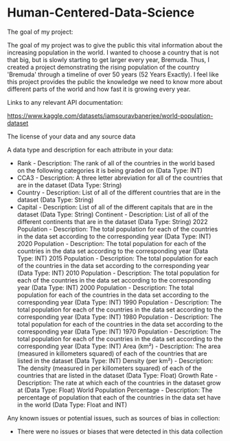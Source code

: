 # Human-Centered-Data-Science

The goal of my project: 

The goal of my project was to give the public this vital information about the increasing population in the world. I wanted to choose a country that is not that big, but is slowly starting to get larger every year, Bremuda. Thus, I created a project demonstrating the rising population of the country 'Bremuda' through a timeline of over 50 years (52 Years Exactly). I feel like this project provides the public the knowledge we need to know more about different parts of the world and how fast it is growing every year.

Links to any relevant API documentation: 

https://www.kaggle.com/datasets/iamsouravbanerjee/world-population-dataset

The license of your data and any source data

A data type and description for each attribute in your data:

- Rank - Description: The rank of all of the countries in the world based on the following categories it is being graded on (Data Type: INT)
- CCA3 - Description: A three letter abreviation for all of the countries that are in the dataset (Data Type: String)
- Country	- Description: List of all of the different countries that are in the dataset (Data Type: String)
- Capital	- Description: List of all of the different capitals that are in the dataset (Data Type: String)
Continent	- Description: List of all of the different continents that are in the dataset (Data Type: String)
2022 Population	- Description: The total population for each of the countries in the data set according to the corresponding year (Data Type: INT)
2020 Population - Description: The total population for each of the countries in the data set according to the corresponding year (Data Type: INT)
2015 Population	- Description: The total population for each of the countries in the data set according to the corresponding year (Data Type: INT)
2010 Population	- Description: The total population for each of the countries in the data set according to the corresponding year (Data Type: INT)
2000 Population	- Description: The total population for each of the countries in the data set according to the corresponding year (Data Type: INT)
1990 Population	- Description: The total population for each of the countries in the data set according to the corresponding year (Data Type: INT)
1980 Population	- Description: The total population for each of the countries in the data set according to the corresponding year (Data Type: INT)
1970 Population	- Description: The total population for each of the countries in the data set according to the corresponding year (Data Type: INT)
Area (km²)	- Description: The area (measured in killometers squared) of each of the countries that are listed in the dataset (Data Type: INT)
Density (per km²)	- Description: The density (measured in per killometers squared) of each of the countries that are listed in the dataset (Data Type: Float)
Growth Rate	- Description: The rate at which each of the countries in the dataset grow at (Data Type: Float)
World Population Percentage - Description: The percentage of population that each of the countries in the data set have in the world (Data Type: Float and INT)


Any known issues or potential issues, such as sources of bias in collection:

- There were no issues or biases that were detected in this data collection
